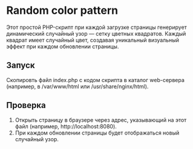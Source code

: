 # Random color pattern
Этот простой PHP-скрипт при каждой загрузке страницы генерирует динамический случайный узор — сетку цветных квадратов. Каждый квадрат имеет случайный цвет, создавая уникальный визуальный эффект при каждом обновлении страницы.
## Запуск
Скопировть файл index.php с кодом скрипта в каталог web-сервера (например, в /var/www/html или /usr/share/nginx/html).
## Проверка
1. Открыть страницу в браузере через адрес, указывающий на этот файл (например, http://localhost:8080).
2. При каждом обновлении страницы будет отображаться новый случайный узор.
